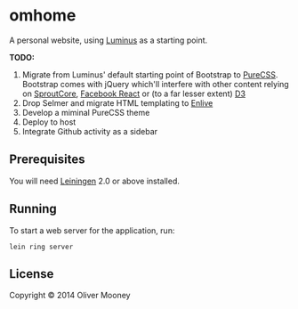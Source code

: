 # omhome

A personal website, using [Luminus](http://www.luminusweb.net) as a starting point.

**TODO:**

1. Migrate from Luminus' default starting point of Bootstrap to [PureCSS](http://purecss.io). Bootstrap comes with jQuery which'll interfere with other content relying on [SproutCore](http://www.sproutcore.com), [Facebook React](http://facebook.github.io/react/) or (to a far lesser extent) [D3](http://d3js.org)
2. Drop Selmer and migrate HTML templating to [Enlive](https://github.com/cgrand/enlive)
3. Develop a miminal PureCSS theme
4. Deploy to host
5. Integrate Github activity as a sidebar

## Prerequisites

You will need [Leiningen][1] 2.0 or above installed.

[1]: https://github.com/technomancy/leiningen

## Running

To start a web server for the application, run:

    lein ring server

## License

Copyright © 2014 Oliver Mooney
